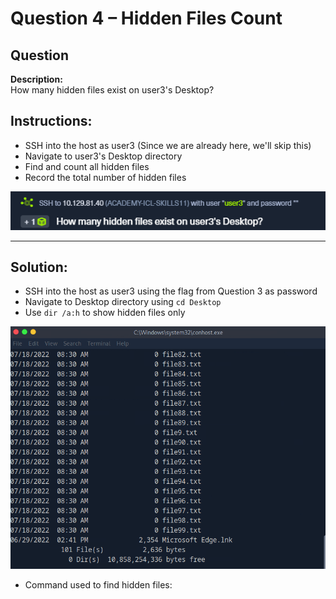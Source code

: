 # Question 4 – Hidden Files Count

## Question
**Description:**  
How many hidden files exist on user3's Desktop?

## Instructions:
- SSH into the host as user3 (Since we are already here, we'll skip this)
- Navigate to user3's Desktop directory
- Find and count all hidden files
- Record the total number of hidden files

![image alt](https://github.com/azrifadly/htb-intro-to-win-cmd-line/blob/main/screenshots/question4-screenshot.png)

---

## Solution:
- SSH into the host as user3 using the flag from Question 3 as password
- Navigate to Desktop directory using `cd Desktop`
- Use `dir /a:h` to show hidden files only

![image alt](https://github.com/azrifadly/htb-intro-to-win-cmd-line/blob/main/screenshots/question4-solution.png)

- Command used to find hidden files:
